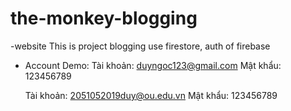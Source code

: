 # the-monkey-blogging
-website
This is project blogging use firestore, auth of firebase

- Account Demo:
  Tài khoản: duyngoc123@gmail.com
  Mật khẩu: 123456789

  Tài khoản: 2051052019duy@ou.edu.vn
  Mật khẩu: 123456789
